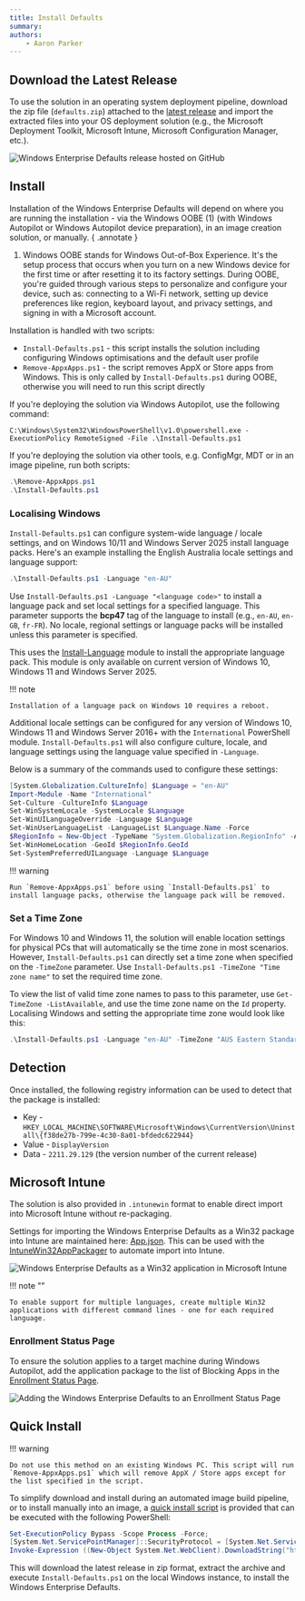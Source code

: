 ```yaml
---
title: Install Defaults
summary:
authors:
    - Aaron Parker
---
```

## Download the Latest Release

To use the solution in an operating system deployment pipeline, download the zip file (`defaults.zip`) attached to the [latest release](https://github.com/aaronparker/defaults/releases/latest) and import the extracted files into your OS deployment solution (e.g., the Microsoft Deployment Toolkit, Microsoft Intune, Microsoft Configuration Manager, etc.).

![Windows Enterprise Defaults release hosted on GitHub](assets/img/githubrelease.jpeg)

## Install

Installation of the Windows Enterprise Defaults will depend on where you are running the installation - via the Windows OOBE (1) (with Windows Autopilot or Windows Autopilot device preparation), in an image creation solution, or manually.
{ .annotate }

1.  Windows OOBE stands for Windows Out-of-Box Experience. It's the setup process that occurs when you turn on a new Windows device for the first time or after resetting it to its factory settings. During OOBE, you're guided through various steps to personalize and configure your device, such as: connecting to a Wi-Fi network, setting up device preferences like region, keyboard layout, and privacy settings, and signing in with a Microsoft account.

Installation is handled with two scripts:

* `Install-Defaults.ps1` - this script installs the solution including configuring Windows optimisations and the default user profile
* `Remove-AppxApps.ps1` - the script removes AppX or Store apps from Windows. This is only called by `Install-Defaults.ps1` during OOBE, otherwise you will need to run this script directly

If you're deploying the solution via Windows Autopilot, use the following command:

```batch
C:\Windows\System32\WindowsPowerShell\v1.0\powershell.exe -ExecutionPolicy RemoteSigned -File .\Install-Defaults.ps1
```

If you're deploying the solution via other tools, e.g. ConfigMgr, MDT or in an image pipeline, run both scripts:

```powershell
.\Remove-AppxApps.ps1
.\Install-Defaults.ps1
```

### Localising Windows

`Install-Defaults.ps1` can configure system-wide language / locale settings, and on Windows 10/11 and Windows Server 2025 install language packs. Here's an example installing the English Australia locale settings and language support:

```powershell
.\Install-Defaults.ps1 -Language "en-AU"
```

Use `Install-Defaults.ps1 -Language "<language code>"` to install a language pack and set local settings for a specified language. This parameter supports the **bcp47** tag of the language to install (e.g., `en-AU`, `en-GB`, `fr-FR`). No locale, regional settings or language packs will be installed unless this parameter is specified.

This uses the [Install-Language](https://learn.microsoft.com/en-au/powershell/module/languagepackmanagement/install-language) module to install the appropriate language pack. This module is only available on current version of Windows 10, Windows 11 and Windows Server 2025.

!!! note

    Installation of a language pack on Windows 10 requires a reboot.

Additional locale settings can be configured for any version of Windows 10, Windows 11 and Windows Server 2016+ with the `International` PowerShell module. `Install-Defaults.ps1` will also configure culture, locale, and language settings using the language value specified in `-Language`.

Below is a summary of the commands used to configure these settings:

```powershell
[System.Globalization.CultureInfo] $Language = "en-AU"
Import-Module -Name "International"
Set-Culture -CultureInfo $Language
Set-WinSystemLocale -SystemLocale $Language
Set-WinUILanguageOverride -Language $Language
Set-WinUserLanguageList -LanguageList $Language.Name -Force
$RegionInfo = New-Object -TypeName "System.Globalization.RegionInfo" -ArgumentList $Language
Set-WinHomeLocation -GeoId $RegionInfo.GeoId
Set-SystemPreferredUILanguage -Language $Language
```

!!! warning

    Run `Remove-AppxApps.ps1` before using `Install-Defaults.ps1` to install language packs, otherwise the language pack will be removed.

### Set a Time Zone

For Windows 10 and Windows 11, the solution will enable location settings for physical PCs that will automatically se the time zone in most scenarios. However, `Install-Defaults.ps1` can directly set a time zone when specified on the `-TimeZone` parameter. Use `Install-Defaults.ps1 -TimeZone "Time zone name"` to set the required time zone.

To view the list of valid time zone names to pass to this parameter, use `Get-TimeZone -ListAvailable`, and use the time zone name on the `Id` property. Localising Windows and setting the appropriate time zone would look like this:

```powershell
.\Install-Defaults.ps1 -Language "en-AU" -TimeZone "AUS Eastern Standard Time"
```

## Detection

Once installed, the following registry information can be used to detect that the package is installed:

* Key - `HKEY_LOCAL_MACHINE\SOFTWARE\Microsoft\Windows\CurrentVersion\Uninstall\{f38de27b-799e-4c30-8a01-bfdedc622944}`
* Value - `DisplayVersion`
* Data - `2211.29.129` (the version number of the current release)

## Microsoft Intune

The solution is also provided in `.intunewin` format to enable direct import into Microsoft Intune without re-packaging.

Settings for importing the Windows Enterprise Defaults as a Win32 package into Intune are maintained here: [App.json](https://github.com/aaronparker/defaults/blob/main/App.json). This can be used with the [IntuneWin32AppPackager](https://github.com/MSEndpointMgr/IntuneWin32AppPackager) to automate import into Intune.

![Windows Enterprise Defaults as a Win32 application in Microsoft Intune](assets/img/intuneapp.jpeg)

!!! note ""

    To enable support for multiple languages, create multiple Win32 applications with different command lines - one for each required language.

### Enrollment Status Page

To ensure the solution applies to a target machine during Windows Autopilot, add the application package to the list of Blocking Apps in the [Enrollment Status Page](https://learn.microsoft.com/en-us/autopilot/enrollment-status).

![Adding the Windows Enterprise Defaults to an Enrollment Status Page](assets/img/enrollmentstatuspage.jpeg)

## Quick Install

!!! warning

    Do not use this method on an existing Windows PC. This script will run `Remove-AppxApps.ps1` which will remove AppX / Store apps except for the list specified in the script.

To simplify download and install during an automated image build pipeline, or to install manually into an image, a [quick install script](https://raw.githubusercontent.com/aaronparker/defaults/main/Install.ps1) is provided that can be executed with the following PowerShell:

```powershell
Set-ExecutionPolicy Bypass -Scope Process -Force;
[System.Net.ServicePointManager]::SecurityProtocol = [System.Net.ServicePointManager]::SecurityProtocol -bor 3072;
Invoke-Expression ((New-Object System.Net.WebClient).DownloadString("https://raw.githubusercontent.com/aaronparker/defaults/main/Install.ps1"))
```

This will download the latest release in zip format, extract the archive and execute `Install-Defaults.ps1` on the local Windows instance, to install the Windows Enterprise Defaults.
